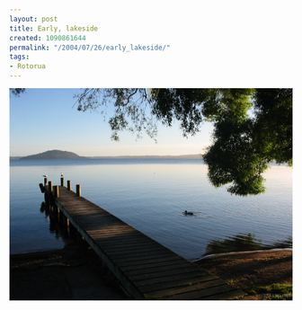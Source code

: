 ```yaml
---
layout: post
title: Early, lakeside
created: 1090861644
permalink: "/2004/07/26/early_lakeside/"
tags:
- Rotorua
---
```


<img src="/image/images/img_2448-822.jpg"/>

